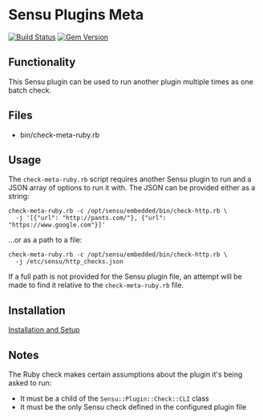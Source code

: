 Sensu Plugins Meta
==================

[![Build Status](https://img.shields.io/travis/socrata-platform/sensu-plugins-meta.svg)][travis]
[![Gem Version](https://img.shields.io/gem/v/sensu-plugins-meta.svg)][rubygems]

[travis]: https://travis-ci.org/socrata-platform/sensu-plugins-meta
[rubygems]: https://rubygems.org/gems/sensu-plugins-meta

Functionality
-------------

This Sensu plugin can be used to run another plugin multiple times as one
batch check.

Files
-----

* bin/check-meta-ruby.rb

Usage
-----

The `check-meta-ruby.rb` script requires another Sensu plugin to run and a JSON
array of options to run it with. The JSON can be provided either as a string:

    check-meta-ruby.rb -c /opt/sensu/embedded/bin/check-http.rb \
      -j '[{"url": "http://pants.com/"}, {"url": "https://www.google.com"}]'

...or as a path to a file:

    check-meta-ruby.rb -c /opt/sensu/embedded/bin/check-http.rb \
      -j /etc/sensu/http_checks.json

If a full path is not provided for the Sensu plugin file, an attempt will be
made to find it relative to the `check-meta-ruby.rb` file.

Installation
------------

[Installation and Setup](http://sensu-plugins.io/docs/installation_instructions.html)

Notes
-----

The Ruby check makes certain assumptions about the plugin it's being asked to
run:

* It must be a child of the `Sensu::Plugin::Check::CLI` class
* It must be the only Sensu check defined in the configured plugin file
